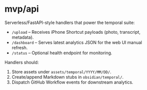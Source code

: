 # mvp/api

Serverless/FastAPI-style handlers that power the temporal suite:
- `/upload` – Receives iPhone Shortcut payloads (photo, transcript, metadata).
- `/dashboard` – Serves latest analytics JSON for the web UI manual refresh.
- `/status` – Optional health endpoint for monitoring.

Handlers should:
1. Store assets under `assets/temporal/YYYY/MM/DD/`.
2. Create/append Markdown stubs in `obsidian/temporal/`.
3. Dispatch GitHub Workflow events for downstream analytics.
